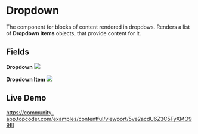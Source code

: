 # Dropdown
The component for blocks of content rendered in dropdows. Renders a list of **Dropdown Items** objects, that provide content for it.

## Fields
**Dropdown**
![](./pics/Dropdown.png)

**Dropdown Item**
![](./pics/DropdownItem.png)

## Live Demo
https://community-app.topcoder.com/examples/contentful/viewport/5ve2acdU6Z3C5FyXMO99El

